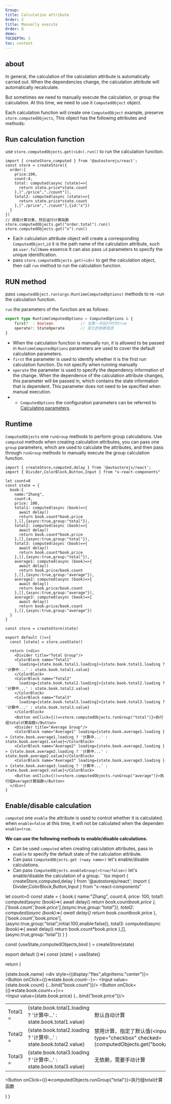 ```yaml
---
Group:
title: Calculation attribute
Order: 2
title: Manually execute
Order: 8
demo:
TOCDEPTH: 5
toc: content
---
```

## about

In general, the calculation of the calculation attribute is automatically carried out. When the dependencies change, the calculation attribute will automatically recalculate.

But sometimes we need to manually execute the calculation, or group the calculation. At this time, we need to use it `ComputedObject` object.

Each calculation function will create one `ComputedObject` example, preserve `store.computedObjects`, This object has the following attributes and methods:


## Run calculation function

use `store.computedObjects.get(<id>).run()` to run the calculation function.

```tsx {15,16} 
import { createStore,computed } from '@autostorejs/react';
const store = createStore({
  order:{
    price:100,
    count:4,
    total: computed(async (state)=>{
      return state.price*state.count
    },["./price","./count"]),
    total2: computed(async (state)=>{
      return state.price*state.count
    },["./price","./count"],{id:"x"})
  }
})
// 获取计算对象，然后运行计算函数
store.computedObjects.get("order.total").run()
store.computedObjects.get("x").run()

```

- Each calculation attribute object will create a corresponding `ComputedObject`,`id` it is the path name of the calculation attribute, such as `user.fullName` essence It can also pass `id` parameters to specify the unique identification.
- pass `store.computedObjects.get(<id>)` to get the calculation object, then call `run` method to run the calculation function.


## RUN method

pass `computedObject.run(args:RuntimeComputedOptions)` methods to re -run the calculation function.

 `run` the parameters of the function are as follows:

```ts
export type RuntimeComputedOptions = ComputedOptions & {
    first?  : boolean            // 当第一次运行时为true
    operate?: StateOperate       // 变化的依赖信息
} 
```

- When the calculation function is manually run, it is allowed to be passed in `RuntimeComputedOptions` parameters are used to cover the default calculation parameters.
- `first` the parameter is used to identify whether it is the first run calculation function. Do not specify when running manually
- `operate` the parameter is used to specify the dependency information of the change. When the dependence of the calculation attribute changes, this parameter will be passed in, which contains the state information that is dependent. This parameter does not need to be specified when manual execution.
- - `ComputedOptions` the configuration parameters can be referred to [Calculating parameters](./options).
 
## Runtime

 `ComputedObjects` one `runGroup` methods to perform group calculations.
Use `computed` methods when creating calculation attributes, you can pass one `group` parameters, which are used to calculate the attributes, and then pass through `runGroup` methods to manually execute the group calculation function.

```tsx 
import { createStore,computed,delay } from '@autostorejs/react';
import { Divider,ColorBlock,Button,Input } from "x-react-components"  

let count=0
const state = {
  book:{
    name:"Zhang",
    count:4,
    price: 100,
    total1: computed(async (book)=>{
      await delay()
      return book.count*book.price 
    },[],{async:true,group:"total"}),
    total2: computed(async (book)=>{
      await delay()
      return book.count*book.price 
    },[],{async:true,group:"total"}),
    total3: computed(async (book)=>{
      await delay()
      return book.count*book.price 
    },[],{async:true,group:"total"}),
    average1: computed(async (book)=>{
      await delay()
      return book.price/book.count
    },[],{async:true,group:"average"}),
    average2: computed(async (book)=>{
      await delay()
      return book.price/book.count
    },[],{async:true,group:"average"}),
    average3: computed(async (book)=>{
      await delay()
      return book.price/book.count
    },[],{async:true,group:"average"}) 
  }
} 

const store = createStore(state)

export default ()=>{
  const [state] = store.useState()

  return (<div> 
    <Divider title="Total Group"/>
    <ColorBlock name="Total1"  
      loading={state.book.total1.loading}>{state.book.total1.loading ? '计算中...' : state.book.total1.value}
    </ColorBlock> 
    <ColorBlock name="Total2"  
      loading={state.book.total2.loading}>{state.book.total2.loading ? '计算中...' : state.book.total2.value}
    </ColorBlock> 
    <ColorBlock name="Total3"  
      loading={state.book.total3.loading}>{state.book.total3.loading ? '计算中...' : state.book.total3.value}
    </ColorBlock> 
    <Button onClick={()=>store.computedObjects.runGroup("total")}>执行组total计算函数</Button> 
    <Divider title="Average Group"/>
    <ColorBlock name="Average1" loading={state.book.average1.loading } > {state.book.average1.loading ? '计算中...' : state.book.average1.value}</ColorBlock> 
    <ColorBlock name="Average2" loading={state.book.average2.loading } > {state.book.average2.loading ? '计算中...' : state.book.average2.value}</ColorBlock> 
    <ColorBlock name="Average3" loading={state.book.average3.loading } > {state.book.average3.loading ? '计算中...' : state.book.average3.value}</ColorBlock> 
    <Button onClick={()=>store.computedObjects.runGroup("average")}>执行组Average计算函数</Button> 
  </div>)
}
```


## Enable/disable calculation

 `computed` one `enable` the attribute is used to control whether it is calculated. when `enable=false` at this time, it will not be calculated when the dependen `enable=true`.

 **We can use the following methods to enable/disable calculations.** 

- Can be used `computed` when creating calculation attributes, pass in `enable` to specify the default state of the calculation attribute.
- Can pass `ComputedObjects.get (<way name>)` let's enable/disable calculations.
- Can pass `ComputedObjects.enableGroup(<true/false>)` let's enable/disable the calculation of a group.```tsx 
import { createStore,computed,delay } from '@autostorejs/react';
import { Divider,ColorBlock,Button,Input } from "x-react-components" 

let count=0
const state = {
  book:{
    name:"Zhang",
    count:4,
    price: 100,
    total1: computed(async (book)=>{
      await delay()
      return book.count*book.price 
    },['book.count','book.price'],{async:true,group:"total"}),
    total2: computed(async (book)=>{
      await delay()
      return book.count*book.price 
    },['book.count','book.price'],{async:true,group:"total",initial:100,enable:false}),
    total3: computed(async (book)=>{
      await delay()
      return book.count*book.price 
    },[],{async:true,group:"total"})
  }
} 

const {useState,computedObjects,bind } = createStore(state)

export default ()=>{
  const [state] = useState()
  
  return (<div> 
    <ColorBlock name="BookName">{state.book.name}</ColorBlock>
    <ColorBlock name="count">
      <div style={{display:"flex",alignItems:"center"}}>
        <Button onClick={()=>state.book.count--}>-</Button>
        <Input value={state.book.count} {...bind("book.count")}/>
        <Button onClick={()=>state.book.count++}>+</Button>
      </div>
    </ColorBlock>
    <ColorBlock name="price"> <Input value={state.book.price} {...bind("book.price")}/></ColorBlock>
    <Divider title="Total Group"/>
    <table className="table table-bordered">
      <tbody>
        <tr>
          <td>Total1 =</td>
          <td>{state.book.total1.loading ? '计算中...' : state.book.total1.value}</td>
          <td>默认自动计算</td>
        </tr>
        <tr>
          <td>Total2 =</td>
          <td>{state.book.total2.loading ? '计算中...' : state.book.total2.value}</td>
          <td>禁用计算，指定了默认值(<input type="checkbox" checked={computedObjects.get("book/total2")}/>)</td>
        </tr>        
        <tr>
          <td>Total3 =</td>
          <td>{state.book.total3.loading ? '计算中...' : state.book.total3.value}</td>
          <td>无依赖，需要手动计算</td>
        </tr>
      </tbody>
    </table> 
    <Button onClick={()=>computedObjects.runGroup("total")}>执行组total计算函数</Button> 
  </div>)
}


```


